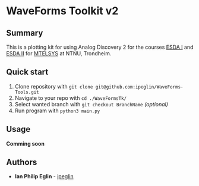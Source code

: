 # WaveForms Toolkit v2

## Summary

This is a plotting kit for using Analog Discovery 2 for the courses [ESDA I](https://www.ntnu.edu/studies/courses/TTT4260#tab=omEmnet) and [ESDA II](https://www.ntnu.edu/studies/courses/TTT4265#tab=omEmnet) for [MTELSYS](https://www.ntnu.edu/studies/mtelsys) at NTNU, Trondheim.

## Quick start

1. Clone repository with `git clone git@github.com:ipeglin/WaveForms-Tools.git`
2. Navigate to your repo with `cd ./WaveFormsTk/`
3. Select wanted branch with `git checkout BranchName` *(optional)*
4. Run program with `python3 main.py`

## Usage

**Comming soon**

## Authors

* **Ian Philip Eglin** - [ipeglin](https://github.com/ipeglin)
